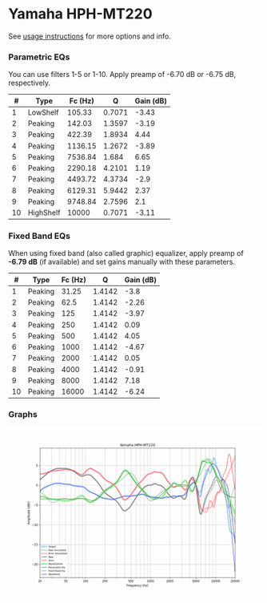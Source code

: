 # Yamaha HPH-MT220
See [usage instructions](https://github.com/jaakkopasanen/AutoEq#usage) for more options and info.

### Parametric EQs
You can use filters 1-5 or 1-10. Apply preamp of -6.70 dB or -6.75 dB, respectively.

|   # | Type      |   Fc (Hz) |      Q |   Gain (dB) |
|-----|-----------|-----------|--------|-------------|
|   1 | LowShelf  |    105.33 | 0.7071 |       -3.43 |
|   2 | Peaking   |    142.03 | 1.3597 |       -3.19 |
|   3 | Peaking   |    422.39 | 1.8934 |        4.44 |
|   4 | Peaking   |   1136.15 | 1.2672 |       -3.89 |
|   5 | Peaking   |   7536.84 | 1.684  |        6.65 |
|   6 | Peaking   |   2290.18 | 4.2101 |        1.19 |
|   7 | Peaking   |   4493.72 | 4.3734 |       -2.9  |
|   8 | Peaking   |   6129.31 | 5.9442 |        2.37 |
|   9 | Peaking   |   9748.84 | 2.7596 |        2.1  |
|  10 | HighShelf |  10000    | 0.7071 |       -3.11 |

### Fixed Band EQs
When using fixed band (also called graphic) equalizer, apply preamp of **-6.79 dB** (if available) and set gains manually with these parameters.

|   # | Type    |   Fc (Hz) |      Q |   Gain (dB) |
|-----|---------|-----------|--------|-------------|
|   1 | Peaking |     31.25 | 1.4142 |       -3.8  |
|   2 | Peaking |     62.5  | 1.4142 |       -2.26 |
|   3 | Peaking |    125    | 1.4142 |       -3.97 |
|   4 | Peaking |    250    | 1.4142 |        0.09 |
|   5 | Peaking |    500    | 1.4142 |        4.05 |
|   6 | Peaking |   1000    | 1.4142 |       -4.67 |
|   7 | Peaking |   2000    | 1.4142 |        0.05 |
|   8 | Peaking |   4000    | 1.4142 |       -0.91 |
|   9 | Peaking |   8000    | 1.4142 |        7.18 |
|  10 | Peaking |  16000    | 1.4142 |       -6.24 |

### Graphs
![](./Yamaha%20HPH-MT220.png)

